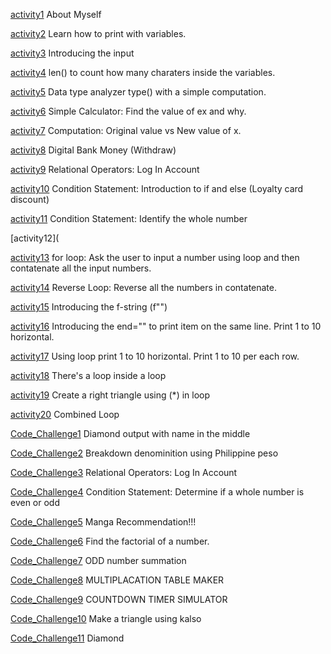 [activity1](https://github.com/robertIT1A/ITCS102-FUNDAMENTALS-PROGRAMMING-PYTHON/blob/main/activity1.txt) About Myself

[activity2](https://github.com/robertIT1A/ITCS102-FUNDAMENTALS-PROGRAMMING-PYTHON/blob/main/activity2.py) Learn how to print with variables.

[activity3](https://github.com/robertIT1A/ITCS102-FUNDAMENTALS-PROGRAMMING-PYTHON/blob/main/activity3.py) Introducing the input

[activity4](https://github.com/robertIT1A/ITCS102-FUNDAMENTALS-PROGRAMMING-PYTHON/blob/main/activity4.py) len() to count how many charaters inside the variables.

[activity5](https://github.com/robertIT1A/ITCS102-FUNDAMENTALS-PROGRAMMING-PYTHON/blob/main/activity5.py) Data type analyzer type() with a simple computation.

[activity6](https://github.com/robertIT1A/ITCS102-FUNDAMENTALS-PROGRAMMING-PYTHON/blob/main/activity6.py) Simple Calculator: Find the value of ex and why.

[activity7](https://github.com/robertIT1A/ITCS102-FUNDAMENTALS-PROGRAMMING-PYTHON/blob/main/activity7.py) Computation: Original value vs New value of x.

[activity8](https://github.com/robertIT1A/ITCS102-FUNDAMENTALS-PROGRAMMING-PYTHON/blob/main/activity8.py) Digital Bank Money (Withdraw)

[activity9](https://github.com/robertIT1A/ITCS102-FUNDAMENTALS-PROGRAMMING-PYTHON/blob/main/activity9.py) Relational Operators: Log In Account

[activity10](https://github.com/robertIT1A/ITCS102-FUNDAMENTALS-PROGRAMMING-PYTHON/blob/main/activity10.py) Condition Statement: Introduction to if and else (Loyalty card discount)

[activity11](https://github.com/robertIT1A/ITCS102-FUNDAMENTALS-PROGRAMMING-PYTHON/blob/main/activity11.py) Condition Statement: Identify the whole number

[activity12](

[activity13](https://github.com/robertIT1A/ITCS102-FUNDAMENTALS-PROGRAMMING-PYTHON/blob/main/activity13.py) for loop: Ask the user to input a number using loop and then contatenate all the input numbers.

[activity14](https://github.com/robertIT1A/ITCS102-FUNDAMENTALS-PROGRAMMING-PYTHON/blob/main/activity14.py) Reverse Loop: Reverse all the numbers in  contatenate.

[activity15](https://github.com/robertIT1A/ITCS102-FUNDAMENTALS-PROGRAMMING-PYTHON/blob/main/activity15.py) Introducing the f-string (f"")

[activity16](https://github.com/robertIT1A/ITCS102-FUNDAMENTALS-PROGRAMMING-PYTHON/blob/main/activity16.py) Introducing the end="" to print item on the same line. Print 1 to 10 horizontal.

[activity17](https://github.com/robertIT1A/ITCS102-FUNDAMENTALS-PROGRAMMING-PYTHON/blob/main/activity17.py) Using loop print 1 to 10 horizontal. Print 1 to 10 per each row.

[activity18](https://github.com/robertIT1A/ITCS102-FUNDAMENTALS-PROGRAMMING-PYTHON/blob/main/activity18.py) There's a loop inside a loop

[activity19](https://github.com/robertIT1A/ITCS102-FUNDAMENTALS-PROGRAMMING-PYTHON/blob/main/activity19.py) Create a right triangle using (*) in loop

[activity20](https://github.com/robertIT1A/ITCS102-FUNDAMENTALS-PROGRAMMING-PYTHON/blob/main/activity20.py) Combined Loop

[Code_Challenge1](https://github.com/robertIT1A/ITCS102-FUNDAMENTALS-PROGRAMMING-PYTHON/blob/main/code_challenge1.py) Diamond output with name in the middle

[Code_Challenge2](https://github.com/robertIT1A/ITCS102-FUNDAMENTALS-PROGRAMMING-PYTHON/blob/main/code_challenge2.py) Breakdown denominition using Philippine peso

[Code_Challenge3](https://github.com/robertIT1A/ITCS102-FUNDAMENTALS-PROGRAMMING-PYTHON/blob/main/code_challenge3.py)  Relational Operators: Log In Account

[Code_Challenge4](https://github.com/robertIT1A/ITCS102-FUNDAMENTALS-PROGRAMMING-PYTHON/blob/main/code_challenge4.py) Condition Statement: Determine if a whole number is even or odd

[Code_Challenge5](https://github.com/robertIT1A/ITCS102-FUNDAMENTALS-PROGRAMMING-PYTHON/blob/main/code_challenge5.py) Manga Recommendation!!!

[Code_Challenge6](https://github.com/robertIT1A/ITCS102-FUNDAMENTALS-PROGRAMMING-PYTHON/blob/main/code_challenge6.py) Find the factorial of a number.

[Code_Challenge7](https://github.com/robertIT1A/ITCS102-FUNDAMENTALS-PROGRAMMING-PYTHON/blob/main/code_challenge7.py) ODD number summation

[Code_Challenge8](https://github.com/robertIT1A/ITCS102-FUNDAMENTALS-PROGRAMMING-PYTHON/blob/main/code_challenge8.py) MULTIPLACATION TABLE MAKER

[Code_Challenge9](https://github.com/robertIT1A/ITCS102-FUNDAMENTALS-PROGRAMMING-PYTHON/blob/main/code_challenge9.py) COUNTDOWN TIMER SIMULATOR

[Code_Challenge10](https://github.com/robertIT1A/ITCS102-FUNDAMENTALS-PROGRAMMING-PYTHON/blob/main/code_challenge10.py) 
Make a triangle using kalso

[Code_Challenge11](https://github.com/robertIT1A/ITCS102-FUNDAMENTALS-PROGRAMMING-PYTHON/blob/main/code_challenge11.py) Diamond
